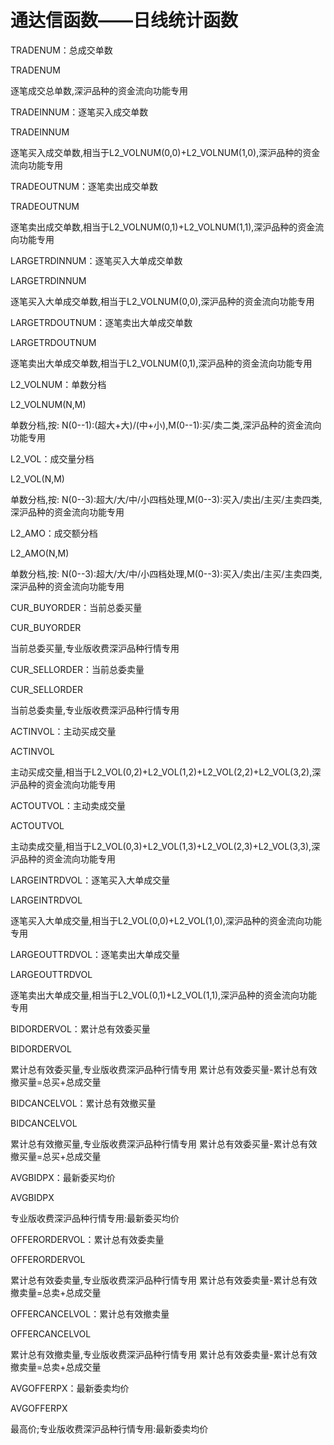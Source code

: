 # 通达信函数——日线统计函数

TRADENUM：总成交单数

TRADENUM

逐笔成交总单数,深沪品种的资金流向功能专用



TRADEINNUM：逐笔买入成交单数

TRADEINNUM

逐笔买入成交单数,相当于L2_VOLNUM(0,0)+L2_VOLNUM(1,0),深沪品种的资金流向功能专用



TRADEOUTNUM：逐笔卖出成交单数

TRADEOUTNUM

逐笔卖出成交单数,相当于L2_VOLNUM(0,1)+L2_VOLNUM(1,1),深沪品种的资金流向功能专用



LARGETRDINNUM：逐笔买入大单成交单数

LARGETRDINNUM

逐笔买入大单成交单数,相当于L2_VOLNUM(0,0),深沪品种的资金流向功能专用



LARGETRDOUTNUM：逐笔卖出大单成交单数

LARGETRDOUTNUM

逐笔卖出大单成交单数,相当于L2_VOLNUM(0,1),深沪品种的资金流向功能专用



L2_VOLNUM：单数分档

L2_VOLNUM(N,M)

单数分档,按: N(0--1):(超大+大)/(中+小),M(0--1):买/卖二类,深沪品种的资金流向功能专用



L2_VOL：成交量分档

L2_VOL(N,M)

单数分档,按: N(0--3):超大/大/中/小四档处理,M(0--3):买入/卖出/主买/主卖四类,深沪品种的资金流向功能专用



L2_AMO：成交额分档

L2_AMO(N,M)

单数分档,按: N(0--3):超大/大/中/小四档处理,M(0--3):买入/卖出/主买/主卖四类,深沪品种的资金流向功能专用



CUR_BUYORDER：当前总委买量

CUR_BUYORDER

当前总委买量,专业版收费深沪品种行情专用



CUR_SELLORDER：当前总委卖量

CUR_SELLORDER

当前总委卖量,专业版收费深沪品种行情专用



ACTINVOL：主动买成交量

ACTINVOL

主动买成交量,相当于L2_VOL(0,2)+L2_VOL(1,2)+L2_VOL(2,2)+L2_VOL(3,2),深沪品种的资金流向功能专用



ACTOUTVOL：主动卖成交量

ACTOUTVOL

主动卖成交量,相当于L2_VOL(0,3)+L2_VOL(1,3)+L2_VOL(2,3)+L2_VOL(3,3),深沪品种的资金流向功能专用



LARGEINTRDVOL：逐笔买入大单成交量

LARGEINTRDVOL

逐笔买入大单成交量,相当于L2_VOL(0,0)+L2_VOL(1,0),深沪品种的资金流向功能专用



LARGEOUTTRDVOL：逐笔卖出大单成交量

LARGEOUTTRDVOL

逐笔卖出大单成交量,相当于L2_VOL(0,1)+L2_VOL(1,1),深沪品种的资金流向功能专用



BIDORDERVOL：累计总有效委买量

BIDORDERVOL

累计总有效委买量,专业版收费深沪品种行情专用 累计总有效委买量-累计总有效撤买量=总买+总成交量



BIDCANCELVOL：累计总有效撤买量

BIDCANCELVOL

累计总有效撤买量,专业版收费深沪品种行情专用  累计总有效委买量-累计总有效撤买量=总买+总成交量



AVGBIDPX：最新委买均价

AVGBIDPX

专业版收费深沪品种行情专用:最新委买均价



OFFERORDERVOL：累计总有效委卖量

OFFERORDERVOL

累计总有效委卖量,专业版收费深沪品种行情专用  累计总有效委卖量-累计总有效撤卖量=总卖+总成交量



OFFERCANCELVOL：累计总有效撤卖量

OFFERCANCELVOL

累计总有效撤卖量,专业版收费深沪品种行情专用  累计总有效委卖量-累计总有效撤卖量=总卖+总成交量



AVGOFFERPX：最新委卖均价

AVGOFFERPX

最高价;专业版收费深沪品种行情专用:最新委卖均价

